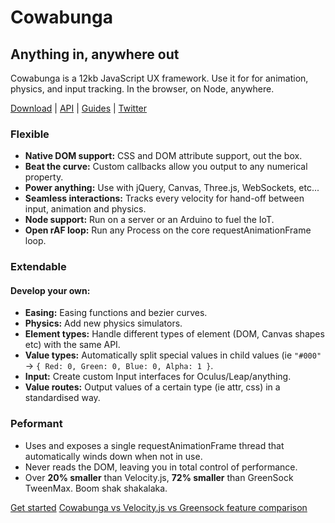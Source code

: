 # Cowabunga

## Anything in, anywhere out

Cowabunga is a 12kb JavaScript UX framework. Use it for for animation, physics, and input tracking. In the browser, on Node, anywhere.

[Download](http://redshiftjs.com/download) | [API](http://redshiftjs.com/api) | [Guides](http://redshiftjs.com/guides/get-started) | [Twitter](http://twitter.com/redshiftjs)

### Flexible
* **Native DOM support:** CSS and DOM attribute support, out the box.
* **Beat the curve:** Custom callbacks allow you output to any numerical property.
* **Power anything:** Use with jQuery, Canvas, Three.js, WebSockets, etc...
* **Seamless interactions:** Tracks every velocity for hand-off between input, animation and physics.
* **Node support:** Run on a server or an Arduino to fuel the IoT.
* **Open rAF loop:** Run any Process on the core requestAnimationFrame loop.

### Extendable
#### Develop your own:
* **Easing:** Easing functions and bezier curves.
* **Physics:** Add new physics simulators.
* **Element types:** Handle different types of element (DOM, Canvas shapes etc) with the same API.
* **Value types:** Automatically split special values in child values (ie `"#000"` -> `{ Red: 0, Green: 0, Blue: 0, Alpha: 1 }`.
* **Input:** Create custom Input interfaces for Oculus/Leap/anything.
* **Value routes:** Output values of a certain type (ie attr, css) in a standardised way.

### Peformant
* Uses and exposes a single requestAnimationFrame thread that automatically winds down when not in use.
* Never reads the DOM, leaving you in total control of performance.
* Over **20% smaller** than Velocity.js, **72% smaller** than GreenSock TweenMax. Boom shak shakalaka.


[Get started](http://redshiftjs.com/guides/get-started)
[Cowabunga vs Velocity.js vs Greensock feature comparison](http://redshiftjs.com/guides/feature-comparison)

